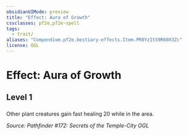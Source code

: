 ```yaml
---
obsidianUIMode: preview
title: "Effect: Aura of Growth"
cssclasses: pf2e,pf2e-spell
tags:
  - trait/
aliases: "Compendium.pf2e.bestiary-effects.Item.PR0YzItS9R60X3Zc"
license: OGL
---
```

# Effect: Aura of Growth
## Level 1
### 






Other plant creatures gain fast healing 20 while in the area.

*Source: Pathfinder #172: Secrets of the Temple-City*
*OGL*